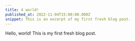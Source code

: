 ```yaml
---
title: 4 world!
published_at: 2022-11-04T15:00:00.000Z
snippet: This is an excerpt of my first fresh blog post.
---
```


Hello, world! This is my first fresh blog post.
